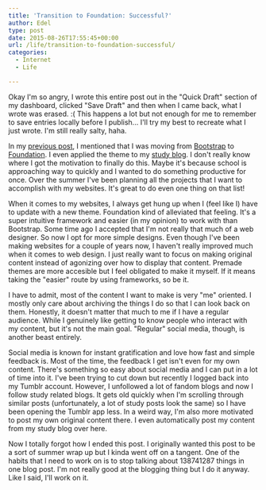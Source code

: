 ```yaml
---
title: 'Transition to Foundation: Successful?'
author: Edel
type: post
date: 2015-08-26T17:55:45+00:00
url: /life/transition-to-foundation-successful/
categories:
  - Internet
  - Life

---
```

Okay I'm so angry, I wrote this entire post out in the "Quick Draft" section of my dashboard, clicked "Save Draft" and then when I came back, what I wrote was erased. :( This happens a lot but not enough for me to remember to save entries locally before I publish... I'll try my best to recreate what I just wrote. I'm still really salty, haha.

In my [previous post][1], I mentioned that I was moving from [Bootstrap][2] to [Foundation][3]. I even applied the theme to my [study blog][4]. I don't really know where I got the motivation to finally do this. Maybe it's because school is approaching way to quickly and I wanted to do something productive for once. Over the summer I've been planning all the projects that I want to accomplish with my websites. It's great to do even one thing on that list!

When it comes to my websites, I always get hung up when I (feel like I) have to update with a new theme. Foundation kind of alleviated that feeling. It's a super intuitive framework and easier (in my opinion) to work with than Bootstrap. Some time ago I accepted that I'm not really that much of a web designer. So now I opt for more simple designs. Even though I've been making websites for a couple of years now, I haven't really improved much when it comes to web design. I just really want to focus on making original content instead of agonizing over how to display that content. Premade themes are more accesible but I feel obligated to make it myself. If it means taking the "easier" route by using frameworks, so be it.

I have to admit, most of the content I want to make is very "me" oriented. I mostly only care about archiving the things I do so that I can look back on them. Honestly, it doesn't matter that much to me if I have a regular audience. While I genuinely like getting to know people who interact with my content, but it's not the main goal. "Regular" social media, though, is another beast entirely.

Social media is known for instant gratification and love how fast and simple feedback is. Most of the time, the feedback I get isn't even for my own content. There's something so easy about social media and I can put in a lot of time into it. I've been trying to cut down but recently I logged back into my Tumblr account. However, I unfollowed a lot of fandom blogs and now I follow study related blogs. It gets old quickly when I'm scrolling through similar posts (unfortunately, a lot of study posts look the same) so I have been opening the Tumblr app less. In a weird way, I'm also more motivated to post my own original content there. I even automatically post my content from my study blog over here.

Now I totally forgot how I ended this post. I originally wanted this post to be a sort of summer wrap up but I kinda went off on a tangent. One of the habits that I need to work on is to stop talking about 138741287 things in one blog post. I'm not really good at the blogging thing but I do it anyway. Like I said, I'll work on it.




 [1]: /2015/08/tumblr-post-5
 [2]: http://getboostrap.com
 [3]: http://foundation.zurb.com
 [4]: http://study.scattered.me